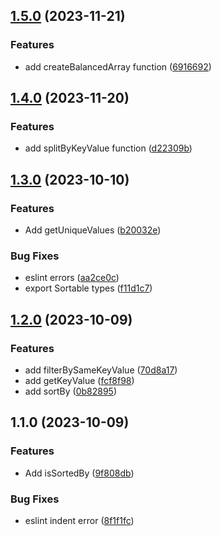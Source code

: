

## [1.5.0](https://github.com/Akurganow/array-functions/compare/1.4.0...1.5.0) (2023-11-21)


### Features

* add createBalancedArray function ([6916692](https://github.com/Akurganow/array-functions/commit/69166923de8868934539e393787eff1b66b78a9e))

## [1.4.0](https://github.com/Akurganow/array-functions/compare/1.3.0...1.4.0) (2023-11-20)


### Features

* add splitByKeyValue function ([d22309b](https://github.com/Akurganow/array-functions/commit/d22309b3772432a53195d90a6341227a1280107a))

## [1.3.0](https://github.com/Akurganow/array-functions/compare/1.2.0...1.3.0) (2023-10-10)


### Features

* Add getUniqueValues ([b20032e](https://github.com/Akurganow/array-functions/commit/b20032e22b4b2b9d30fcc56e31e6094aabc89393))


### Bug Fixes

* eslint errors ([aa2ce0c](https://github.com/Akurganow/array-functions/commit/aa2ce0c0352b6b269058935966960a4aff702f15))
* export Sortable types ([f11d1c7](https://github.com/Akurganow/array-functions/commit/f11d1c7f614141ac5983f1183bf30617460c82fe))

## [1.2.0](https://github.com/Akurganow/array-functions/compare/1.1.0...1.2.0) (2023-10-09)


### Features

* add filterBySameKeyValue ([70d8a17](https://github.com/Akurganow/array-functions/commit/70d8a175fa12bb96d763c4fdce7b721cec341e80))
* add getKeyValue ([fcf8f98](https://github.com/Akurganow/array-functions/commit/fcf8f98d241bb51ed568606fec018aa77e04449c))
* add sortBy ([0b82895](https://github.com/Akurganow/array-functions/commit/0b8289564d8435764e7921f1fba067aace4d3341))

## 1.1.0 (2023-10-09)


### Features

* Add isSortedBy ([9f808db](https://github.com/Akurganow/array-functions/commit/9f808dbc8f523963d1c86b31333a29ad36e06f01))


### Bug Fixes

* eslint indent error ([8f1f1fc](https://github.com/Akurganow/array-functions/commit/8f1f1fc2315f9845966a52a8faaed769e41b7936))
